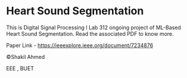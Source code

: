 #  Heart Sound Segmentation

This is Digital Signal Processing I Lab 312 ongoing project of ML-Based Heart Sound Segmentation. 
Read the associated PDF to know more.

Paper Link - https://ieeexplore.ieee.org/document/7234876

©Shakil Ahmed

EEE , BUET
